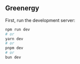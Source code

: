 ## Greenergy

First, run the development server:

```bash
npm run dev
# or
yarn dev
# or
pnpm dev
# or
bun dev
```
